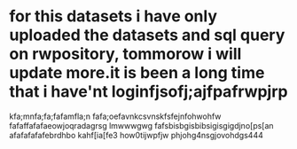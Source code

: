 # for this datasets i have only uploaded the datasets and sql query on rwpository, tommorow i will update more.it is been a long time that i have'nt loginfjsofj;ajfpafrwpjrp
kfa;mnfa;fa;fafamfla;n
fafa;oefavnkcsvnskfsfejnfohwohfw
fafaffafafaeowjoqradagrsg lmwwwgwg
fafsbisbgisbibsigisgigdjno[ps[an
afafafafafebrdhbo
 kahf[ia[fe3
how0tijwpfjw
phjohg4nsgjovohdgs444
